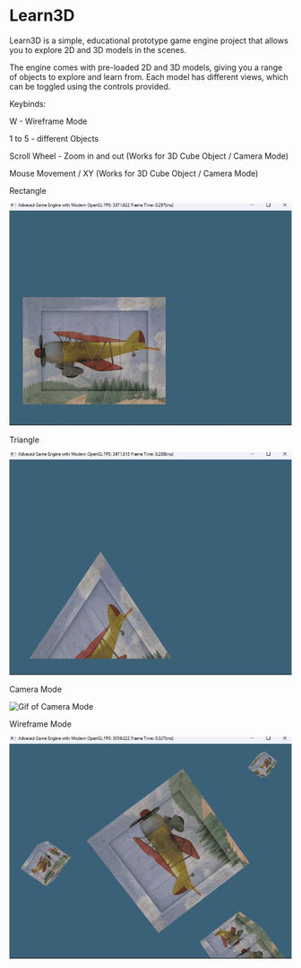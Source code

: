 # Learn3D

Learn3D is a simple, educational prototype game engine project that allows you to explore 2D and 3D models in the scenes. 

The engine comes with pre-loaded 2D and 3D models, giving you a range of objects to explore and learn from. Each model has different views, which can be toggled using the controls provided.



Keybinds:

W - Wireframe Mode

1 to 5 - different Objects

Scroll Wheel - Zoom in and out (Works for 3D Cube Object / Camera Mode)

Mouse Movement / XY (Works for 3D Cube Object / Camera Mode)



Rectangle

![Gif of a Rectangle](https://github.com/phillip8232/Learn3D/blob/main/Learn3D/Gifs/Rectangle.gif)

Triangle

![Gif of a Triangle](https://github.com/phillip8232/Learn3D/blob/main/Learn3D/Gifs/Triangle.gif)

Camera Mode

![Gif of Camera Mode](https://github.com/phillip8232/Learn3D/blob/main/Learn3D/Gifs/CameraMode.gif)

Wireframe Mode

![Gif of Wireframe Mode](https://github.com/phillip8232/Learn3D/blob/main/Learn3D/Gifs/Wireframe_Mode.gif)